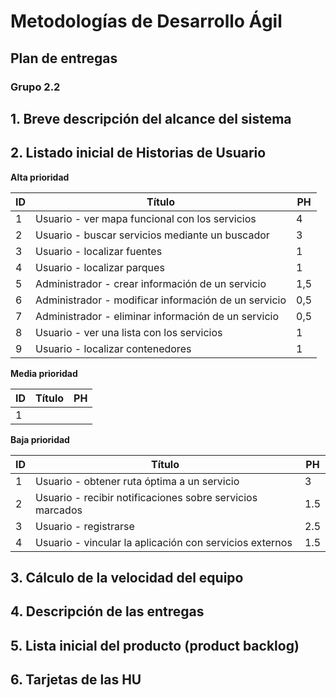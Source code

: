 # Metodologías de Desarrollo Ágil

## Plan de entregas

### Grupo 2.2



## 1. Breve descripción del alcance del sistema



## 2. Listado inicial de Historias de Usuario

**Alta prioridad**

| ID   | Título                                               | PH   |
| ---- | ---------------------------------------------------- | ---- |
| 1    | Usuario - ver mapa funcional con los servicios       | 4    |
| 2    | Usuario - buscar servicios mediante un buscador      | 3    |
| 3    | Usuario - localizar fuentes                          | 1    |
| 4    | Usuario - localizar parques                          | 1    |
| 5    | Administrador - crear información de un servicio     | 1,5  |
| 6    | Administrador - modificar información de un servicio | 0,5  |
| 7    | Administrador - eliminar información de un servicio  | 0,5  |
| 8    | Usuario - ver una lista con los servicios            | 1    |
| 9    | Usuario - localizar contenedores                     | 1    |

**Media prioridad**

| ID   | Título | PH   |
| ---- | ------ | ---- |
| 1    |        |      |

**Baja prioridad**

|   ID | Título                                                    |   PH |
| ---- | ------                                                    | ---- |
|    1 | Usuario - obtener ruta óptima a un servicio               |    3 |
|    2 | Usuario - recibir notificaciones sobre servicios marcados |  1.5 |
|    3 | Usuario - registrarse                                     |  2.5 |
|    4 | Usuario - vincular la aplicación con servicios externos   |  1.5 |



## 3. Cálculo de la velocidad del equipo



## 4. Descripción de las entregas



## 5. Lista inicial del producto (product backlog)



## 6. Tarjetas de las HU






